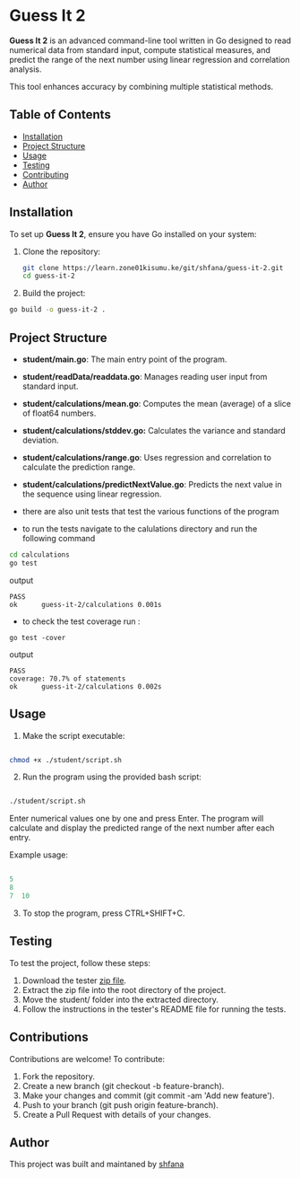 # Guess It 2

**Guess It 2** is an advanced command-line tool written in Go designed to read numerical data from standard input, compute statistical measures, and predict the range of the next number using linear regression and correlation analysis. 

This tool enhances accuracy by combining multiple statistical methods.

## Table of Contents

- [Installation](#installation)
- [Project Structure](#project-structure)
- [Usage](#usage)
- [Testing](#testing)
- [Contributing](#contributing)
- [Author](#author)

## Installation

To set up **Guess It 2**, ensure you have Go installed on your system:

1. Clone the repository:
   ```sh
   git clone https://learn.zone01kisumu.ke/git/shfana/guess-it-2.git
   cd guess-it-2
   ```
2. Build the project:

 ```sh
 go build -o guess-it-2 . 
 ```

 ## Project Structure

- **student/main.go**: The main entry point of the program.

- **student/readData/readdata.go**: Manages reading user input from standard input.

- **student/calculations/mean.go**: Computes the mean (average) of a slice of float64 numbers.

- **student/calculations/stddev.go:** Calculates the variance and standard deviation.

- **student/calculations/range.go**: Uses regression and correlation to calculate the prediction range.

- **student/calculations/predictNextValue.go**: Predicts the next value in the sequence using linear regression.

-  there are also unit tests that test the various functions of the program

-  to run the tests navigate to the calulations directory and run the following command

```bash
cd calculations
go test 
```

 output
 ```
 PASS
ok      guess-it-2/calculations 0.001s
```
- to check the test coverage run :

```
go test -cover
```

output 
```
PASS
coverage: 70.7% of statements
ok      guess-it-2/calculations 0.002s
```


## Usage

1.  Make the script executable:

```sh

chmod +x ./student/script.sh
```

2. Run the program using the provided bash script:

```sh

./student/script.sh
```

 Enter numerical values one by one and press Enter. The program will calculate and display the predicted range of the next number after each entry.

Example usage:

```go

5
8
7  10
```

3. To stop the program, press CTRL+SHIFT+C.

## Testing

To test the project, follow these steps:

1. Download the tester [zip file](https://assets.01-edu.org/guess-it/guess-it-dockerized.zip).
2. Extract the zip file into the root directory of the project.
3. Move the student/ folder into the extracted directory.
4. Follow the instructions in the tester's README file for running the tests.

## Contributions

Contributions are welcome! To contribute:

  1. Fork the repository.
  2. Create a new branch (git checkout -b feature-branch).
  3. Make your changes and commit (git commit -am 'Add new feature').
  4. Push to your branch (git push origin feature-branch).
  5. Create a Pull Request with details of your changes.

## Author

This project was built and maintaned by   [shfana](https://github.com/Wambita)